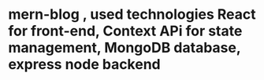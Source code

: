 # mern-blog , used technologies React for front-end, Context APi for state management, MongoDB database, express node backend
